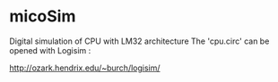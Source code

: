 micoSim
=======
Digital simulation of CPU with LM32 architecture
The 'cpu.circ' can be opened with Logisim : 

http://ozark.hendrix.edu/~burch/logisim/

